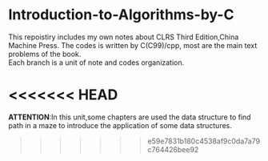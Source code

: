 # Introduction-to-Algorithms-by-C
This repoistiry includes my own notes about CLRS Third Edition,China Machine Press. The codes is written by C(C99)/cpp, most are the main text problems of the book.  
Each branch is a unit of note and codes organization.

<<<<<<< HEAD
=======
**ATTENTION**:In this unit,some chapters are used the data structure to find path in a maze to introduce the application of some data structures. 
>>>>>>> e59e7831b180c4538af9c0da7a79c764426bee92
